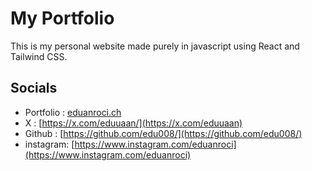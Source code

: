 # My Portfolio

This is my personal website made purely in javascript using React and Tailwind CSS.

## Socials  

- Portfolio : [eduanroci.ch](https://www.eduanroci.ch/)
- X : [https://x.com/eduuaan/](https://x.com/eduuaan)
- Github : [https://github.com/edu008/](https://github.com/edu008/)
- instagram: [https://www.instagram.com/eduanroci](https://www.instagram.com/eduanroci)
